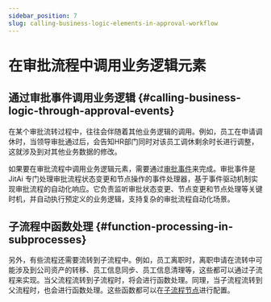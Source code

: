 ```yaml
---
sidebar_position: 7
slug: calling-business-logic-elements-in-approval-workflow
---
```


# 在审批流程中调用业务逻辑元素

## 通过审批事件调用业务逻辑 {#calling-business-logic-through-approval-events}

在某个审批流转过程中，往往会伴随着其他业务逻辑的调用。例如，员工在申请调休时，当领导审批通过后，会告知HR部门同时对该员工调休剩余时长进行调整，这就涉及到对其他业务数据的修改。

如果要在审批流程中调用业务逻辑元素，需要通过[审批事件](../business-logic-development/event-handling.md#approval-events)来完成。审批事件是 JitAi 专门处理审批流程状态变更和节点操作的事件处理器，基于事件驱动机制实现审批流程的自动化响应。它负责监听审批状态变更、节点变更和节点处理等关键时机，并自动执行预定义的业务逻辑，支持复杂的审批流程自动化场景。

## 子流程中函数处理 {#function-processing-in-subprocesses}

另外，有些流程还需要流转到子流程中。例如，员工离职时，离职申请在流转中可能涉及到公司资产的转移、员工信息同步、员工信息清理等，这些都可以通过子流程来实现。当父流程流转到子流程时，将会进行函数处理。同理，当子流程流转到父流程时，也会进行函数处理。这些函数都可以在[子流程节点](./special-node-configuration.md#sub-process-node)进行配置。
